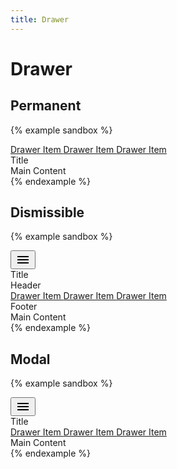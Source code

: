 ```yaml
---
title: Drawer
---
```


# Drawer

## Permanent

{% example sandbox %}
<div class="app">
  <div class="drawer-wrapper">
    <nav id="demo-drawer-permanent" class="drawer" data-controller="drawer">
      <div class="drawer__container">
        <div class="drawer__menu">
          <a href="#" class="drawer__item">
            Drawer Item
          </a>
          <a href="#" class="drawer__item">
            Drawer Item
          </a>
          <a href="#" class="drawer__item">
            Drawer Item
          </a>
        </div>
      </div>
    </nav>
    <div class="app-bar-wrapper">
      <div class="app-bar app-bar--primary">
        <div class="toolbar">
          <div class="toolbar__title">
            Title
          </div>
        </div>
      </div>
      <div class="main">
        <div class="padding">
          Main Content
        </div>
      </div>
    </div>
  </div>
</div>
{% endexample %}

## Dismissible

{% example sandbox %}
<div class="app">
  <div class="app-bar-wrapper">
    <div class="app-bar app-bar--primary">
      <div class="toolbar">
        <div class="toolbar__action">
          <button type="button" class="button button--icon" data-controller="toggle" data-toggle-target="#demo-drawer-dismissible" data-toggle-action="drawer#toggle">
            <svg xmlns="http://www.w3.org/2000/svg" height="24" viewBox="0 0 24 24" width="24"><path d="M0 0h24v24H0z" fill="none"/><path d="M3 18h18v-2H3v2zm0-5h18v-2H3v2zm0-7v2h18V6H3z"/></svg>
          </button>
        </div>
        <div class="toolbar__title">
          Title
        </div>
      </div>
    </div>
    <div class="drawer-wrapper">
      <nav id="demo-drawer-dismissible" class="drawer drawer--dismissible" data-controller="drawer">
        <div class="drawer__container">
          <div class="drawer__header">
            <div class="toolbar">
              <div class="toolbar__title">
                Header
              </div>
            </div>
          </div>
          <div class="drawer__body">
            <div class="drawer__menu">
              <a href="#" class="drawer__item">
                Drawer Item
              </a>
              <a href="#" class="drawer__item">
                Drawer Item
              </a>
              <a href="#" class="drawer__item">
                Drawer Item
              </a>
            </div>
          </div>
          <div class="drawer__footer">
            <div class="toolbar">
              <div class="toolbar__title">
                Footer
              </div>
            </div>
          </div>
        </div>
      </nav>
      <div class="main">
        <div class="main__container">
          Main Content
        </div>
      </div>
    </div>
  </div>
</div>
{% endexample %}

## Modal

{% example sandbox %}
<div class="app">
  <div class="app-bar-wrapper">
    <div class="app-bar app-bar--primary">
      <div class="toolbar">
        <div class="toolbar__action">
          <button type="button" class="button button--icon" data-controller="toggle" data-toggle-target="#demo-drawer-modal" data-toggle-action="drawer#toggle">
            <svg xmlns="http://www.w3.org/2000/svg" height="24" viewBox="0 0 24 24" width="24"><path d="M0 0h24v24H0z" fill="none"/><path d="M3 18h18v-2H3v2zm0-5h18v-2H3v2zm0-7v2h18V6H3z"/></svg>
          </button>
        </div>
        <div class="toolbar__title">
          Title
        </div>
      </div>
    </div>
    <div class="drawer-wrapper">
      <nav id="demo-drawer-modal" class="drawer drawer--modal" data-controller="drawer">
        <div class="drawer__container">
          <div class="drawer__menu">
            <a href="#" class="drawer__item">
              Drawer Item
            </a>
            <a href="#" class="drawer__item">
              Drawer Item
            </a>
            <a href="#" class="drawer__item">
              Drawer Item
            </a>
          </div>
        </div>
      </nav>
      <div class="main">
        <div class="main__container">
          Main Content
        </div>
      </div>
    </div>
  </div>
</div>
{% endexample %}
